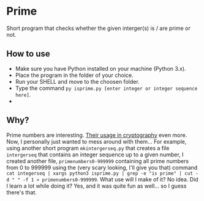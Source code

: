 # Prime
Short program that checks whether the given interger(s) is / are prime or not.

## How to use
- Make sure you have Python installed on your machine (Python 3.x).
- Place the program in the folder of your choice.
- Run your SHELL and move to the choosen folder.
- Type the command `py isprime.py [enter integer or integer sequence here]`.
- 
## Why?
Prime numbers are interesting. [Their usage in cryptography](https://stackoverflow.com/questions/439870/why-are-primes-important-in-cryptography) even more.
Now, I personally just wanted to mess around with them... For example, using another short program `mkintergerseq.py` that creates a file `intergerseq` that contains an integer sequence up to a given number, I created another file, `primenumbers0-999999` containing all prime numbers from 0 to 999999 using the (very scary looking, I'll give you that) command `cat integerseq | xargs python3 isprime.py | grep -e "is prime" | cut -d " " -f 1 > primenumbers0-999999`. What use will I make of it? No idea. Did I learn a lot while doing it? Yes, and it was quite fun as well... so I guess there's that.
